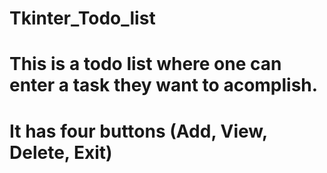 # Tkinter_Todo_list
# This is a todo list where one can enter a task they want to acomplish.
# It has four buttons (Add, View, Delete, Exit)
